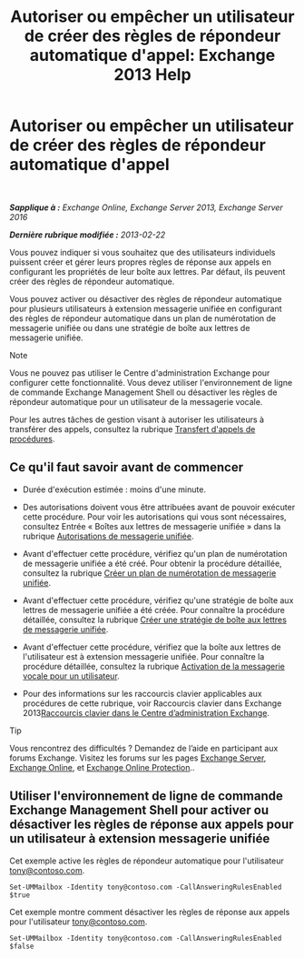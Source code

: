 ﻿---
title: "Autoriser ou empêcher un utilisateur de créer des règles de répondeur automatique d'appel: Exchange 2013 Help"
TOCTitle: Autoriser ou empêcher un utilisateur de créer des règles de répondeur automatique d'appel
ms:assetid: 81863440-8b21-4523-bdab-6a2311889a0d
ms:mtpsurl: https://technet.microsoft.com/fr-fr/library/Dd298097(v=EXCHG.150)
ms:contentKeyID: 50555419
ms.date: 05/23/2018
mtps_version: v=EXCHG.150
ms.translationtype: MT
---

# Autoriser ou empêcher un utilisateur de créer des règles de répondeur automatique d'appel

 

_**Sapplique à :** Exchange Online, Exchange Server 2013, Exchange Server 2016_

_**Dernière rubrique modifiée :** 2013-02-22_

Vous pouvez indiquer si vous souhaitez que des utilisateurs individuels puissent créer et gérer leurs propres règles de réponse aux appels en configurant les propriétés de leur boîte aux lettres. Par défaut, ils peuvent créer des règles de répondeur automatique.

Vous pouvez activer ou désactiver des règles de répondeur automatique pour plusieurs utilisateurs à extension messagerie unifiée en configurant des règles de répondeur automatique dans un plan de numérotation de messagerie unifiée ou dans une stratégie de boîte aux lettres de messagerie unifiée.

> [!NOTE]
> Vous ne pouvez pas utiliser le Centre d'administration Exchange pour configurer cette fonctionnalité. Vous devez utiliser l'environnement de ligne de commande Exchange Management Shell ou désactiver les règles de répondeur automatique pour un utilisateur de la messagerie vocale.


Pour les autres tâches de gestion visant à autoriser les utilisateurs à transférer des appels, consultez la rubrique [Transfert d'appels de procédures](forwarding-calls-procedures-exchange-2013-help.md).

## Ce qu'il faut savoir avant de commencer

  - Durée d'exécution estimée : moins d'une minute.

  - Des autorisations doivent vous être attribuées avant de pouvoir exécuter cette procédure. Pour voir les autorisations qui vous sont nécessaires, consultez Entrée « Boîtes aux lettres de messagerie unifiée » dans la rubrique [Autorisations de messagerie unifiée](unified-messaging-permissions-exchange-2013-help.md).

  - Avant d'effectuer cette procédure, vérifiez qu'un plan de numérotation de messagerie unifiée a été créé. Pour obtenir la procédure détaillée, consultez la rubrique [Créer un plan de numérotation de messagerie unifiée](create-a-um-dial-plan-exchange-2013-help.md).

  - Avant d'effectuer cette procédure, vérifiez qu'une stratégie de boîte aux lettres de messagerie unifiée a été créée. Pour connaître la procédure détaillée, consultez la rubrique [Créer une stratégie de boîte aux lettres de messagerie unifiée](create-a-um-mailbox-policy-exchange-2013-help.md).

  - Avant d'effectuer cette procédure, vérifiez que la boîte aux lettres de l'utilisateur est à extension messagerie unifiée. Pour connaître la procédure détaillée, consultez la rubrique [Activation de la messagerie vocale pour un utilisateur](enable-a-user-for-voice-mail-exchange-2013-help.md).

  - Pour des informations sur les raccourcis clavier applicables aux procédures de cette rubrique, voir Raccourcis clavier dans Exchange 2013[Raccourcis clavier dans le Centre d’administration Exchange](keyboard-shortcuts-in-the-exchange-admin-center-exchange-online-protection-help.md).

> [!TIP]
> Vous rencontrez des difficultés ? Demandez de l’aide en participant aux forums Exchange. Visitez les forums sur les pages <a href="https://go.microsoft.com/fwlink/p/?linkid=60612">Exchange Server</a>, <a href="https://go.microsoft.com/fwlink/p/?linkid=267542">Exchange Online</a>, et <a href="https://go.microsoft.com/fwlink/p/?linkid=285351">Exchange Online Protection</a>..


## Utiliser l'environnement de ligne de commande Exchange Management Shell pour activer ou désactiver les règles de réponse aux appels pour un utilisateur à extension messagerie unifiée

Cet exemple active les règles de répondeur automatique pour l'utilisateur tony@contoso.com.

    Set-UMMailbox -Identity tony@contoso.com -CallAnsweringRulesEnabled $true

Cet exemple montre comment désactiver les règles de réponse aux appels pour l'utilisateur tony@contoso.com.

    Set-UMMailbox -Identity tony@contoso.com -CallAnsweringRulesEnabled $false

